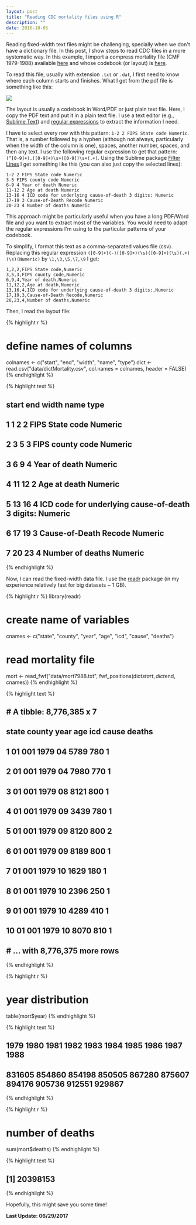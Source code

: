 ```yaml
---
layout: post
title: "Reading CDC mortality files using R"
description: ""
date: 2016-10-05
---
```



Reading  fixed-width text files might be challenging, specially when we don't have a dictionary file. In this post, I show steps to read CDC files in a more systematic way. In this example, I import a compress mortality file (CMF 1979-1988) available [here](http://www.cdc.gov/nchs/data_access/cmf.htm) and  whose codebook (or layout) is [here](http://www.cdc.gov/nchs/data/mortab/filelayout68_88.pdf).

To read this file, usually with extension `.txt` or `.dat`,  I first need to know where each column starts and finishes. What I get from the pdf file is something like this:


![](/assets/img/mortalityLayout.png)

The layout is usually a codebook in Word/PDF or just plain text file. Here, I copy the PDF text and put it in a plain text file. I use a text editor (e.g., [Sublime Text](https://www.sublimetext.com/)) and [regular expressions](https://en.wikipedia.org/wiki/Regular_expression) to extract the information I need.

I have to select every row with this pattern: `1-2 2 FIPS State code Numeric`. That is, a number followed by a hyphen (although not always, particularly when the width of the column is one), spaces, another number, spaces, and then any text. I use the following regular expression to get that pattern: `(^[0-9]+).([0-9]+)\s+([0-9])\s+(.+)`. Using the Sublime package [Filter Lines](https://packagecontrol.io/packages/Filter%20Lines) I get something like this (you can also just copy the selected lines):

```
1-2 2 FIPS State code Numeric
3-5 FIPS county code Numeric
6-9 4 Year of death Numeric
11-12 2 Age at death Numeric
13-16 4 ICD code for underlying cause-of-death 3 digits: Numeric
17-19 3 Cause-of-Death Recode Numeric
20-23 4 Number of deaths Numeric
```

This approach might be particularly useful when you have a long PDF/Word file and you want to extract most of the variables. You would need to adapt the regular expressions I'm using to the particular patterns of your codebook.

To simplify, I format this text as a comma-separated values file (csv). Replacing this regular expression `([0-9]+)(-)([0-9]+)(\s)([0-9]+)(\s)(.+)(\s)(Numeric)` by `\1,\3,\5,\7,\9` I get:

```
1,2,2,FIPS State code,Numeric
3,5,3,FIPS county code,Numeric
6,9,4,Year of death,Numeric
11,12,2,Age at death,Numeric
13,16,4,ICD code for underlying cause-of-death 3 digits:,Numeric
17,19,3,Cause-of-Death Recode,Numeric
20,23,4,Number of deaths,Numeric
```

Then, I read the layout file:


{% highlight r %}
# define names of columns
colnames <- c("start", "end", "width", "name", "type")
dict <- read.csv("data/dictMortality.csv", col.names = colnames, header = FALSE)
{% endhighlight %}


{% highlight text %}
##   start end width                                             name    type
## 1     1   2     2                                  FIPS State code Numeric
## 2     3   5     3                                 FIPS county code Numeric
## 3     6   9     4                                    Year of death Numeric
## 4    11  12     2                                     Age at death Numeric
## 5    13  16     4 ICD code for underlying cause-of-death 3 digits: Numeric
## 6    17  19     3                            Cause-of-Death Recode Numeric
## 7    20  23     4                                 Number of deaths Numeric
{% endhighlight %}

Now, I can read the fixed-width data file. I use the [readr](https://github.com/hadley/readr) package (in my experience relatively fast for big datasets ~ 1 GB).


{% highlight r %}
library(readr)

# create name of variables
cnames <- c("state", "county", "year", "age", "icd", "cause", "deaths")

# read mortality file
mort <- read_fwf("data/mort7988.txt", fwf_positions(dict$start, dict$end, cnames))
{% endhighlight %}


{% highlight text %}
## # A tibble: 8,776,385 x 7
##    state county  year   age   icd cause deaths
##    <chr>  <chr> <int> <chr> <chr> <chr>  <int>
##  1    01    001  1979    04  5789   780      1
##  2    01    001  1979    04  7980   770      1
##  3    01    001  1979    08  8121   800      1
##  4    01    001  1979    09  3439   780      1
##  5    01    001  1979    09  8120   800      2
##  6    01    001  1979    09  8189   800      1
##  7    01    001  1979    10  1629   180      1
##  8    01    001  1979    10  2396   250      1
##  9    01    001  1979    10  4289   410      1
## 10    01    001  1979    10  8070   810      1
## # ... with 8,776,375 more rows
{% endhighlight %}


{% highlight r %}
# year distribution
table(mort$year)
{% endhighlight %}



{% highlight text %}
##   1979   1980   1981   1982   1983   1984   1985   1986   1987   1988
## 831605 854860 854198 850505 867280 875607 894176 905736 912551 929867
{% endhighlight %}


{% highlight r %}
# number of deaths
sum(mort$deaths)
{% endhighlight %}



{% highlight text %}
## [1] 20398153
{% endhighlight %}

Hopefully, this might save you some time!

**Last Update: 06/29/2017**
